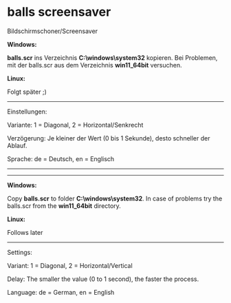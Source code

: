 # balls screensaver
Bildschirmschoner/Screensaver

**Windows:**

**balls.scr** ins Verzeichnis **C:\windows\system32** kopieren. Bei Problemen, mit der balls.scr aus dem Verzeichnis **win11_64bit** versuchen.

**Linux:**

Folgt später ;)

*****

Einstellungen:

Variante: 1 = Diagonal, 2 = Horizontal/Senkrecht

Verzögerung: Je kleiner der Wert (0 bis 1 Sekunde), desto schneller der Ablauf.

Sprache: de = Deutsch, en = Englisch


---------------------------------------
---------------------------------------


**Windows:**

Copy **balls.scr** to folder **C:\windows\system32**. In case of problems try the balls.scr from the **win11_64bit** directory.

**Linux:**

Follows later

*****

Settings:

Variant: 1 = Diagonal, 2 = Horizontal/Vertical

Delay: The smaller the value (0 to 1 second), the faster the process.

Language: de = German, en = English
